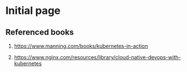 # Initial page

## Referenced books

1. https://www.manning.com/books/kubernetes-in-action

2. https://www.nginx.com/resources/library/cloud-native-devops-with-kubernetes
